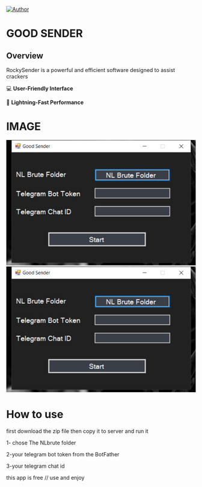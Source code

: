 [![Author](https://img.shields.io/badge/Author-Rockysrt-blueviolet)](https://github.com/Rockysrt)

# GOOD SENDER


## Overview

  RockySender is a powerful and efficient software designed to assist crackers
 
 💻 **User-Friendly Interface**
 
 🚀 **Lightning-Fast Performance**


# IMAGE
![](https://raw.githubusercontent.com/Rockysrt/good-sender/refs/heads/main/1.jpg)
![](https://raw.githubusercontent.com/Rockysrt/good-sender/refs/heads/main/1.jpg)


# How to use
first download the zip file then copy it to server  and run it 

1- chose The NLbrute folder

2-your telegram bot token from the BotFather

3-your telegram chat id 

this app is free // use and enjoy

